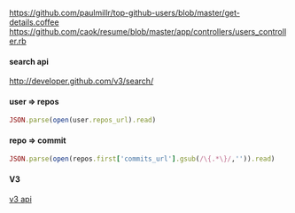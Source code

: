 https://github.com/paulmillr/top-github-users/blob/master/get-details.coffee
https://github.com/caok/resume/blob/master/app/controllers/users_controller.rb

#### search api
http://developer.github.com/v3/search/ 

#### user => repos

```ruby
JSON.parse(open(user.repos_url).read)
```

#### repo => commit

```ruby
JSON.parse(open(repos.first['commits_url'].gsub(/\{.*\}/,'')).read)
```

#### V3

[v3 api](http://developer.github.com/v3/)
